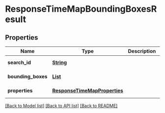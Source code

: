 # ResponseTimeMapBoundingBoxesResult
## Properties

Name | Type | Description | Notes
------------ | ------------- | ------------- | -------------
**search\_id** | [**String**](string.md) |  | [default to null]
**bounding\_boxes** | [**List**](ResponseBoundingBox.md) |  | [default to null]
**properties** | [**ResponseTimeMapProperties**](ResponseTimeMapProperties.md) |  | [default to null]

[[Back to Model list]](../README.md#documentation-for-models) [[Back to API list]](../README.md#documentation-for-api-endpoints) [[Back to README]](../README.md)

